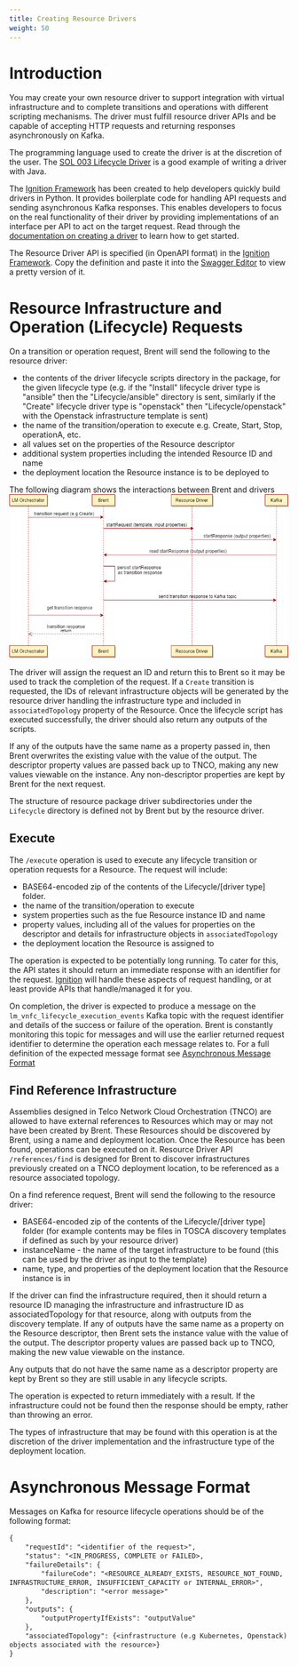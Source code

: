 ```yaml
---
title: Creating Resource Drivers
weight: 50
---
```


# Introduction

You may create your own resource driver to support integration with virtual infrastructure and to complete transitions and operations with different scripting mechanisms. The driver must fulfill resource driver APIs and be capable of accepting HTTP requests and returning responses asynchronously on Kafka. 

The programming language used to create the driver is at the discretion of the user. The [SOL 003 Lifecycle Driver](https://github.com/accanto-systems/sol003-lifecycle-driver) is a good example of writing a driver with Java.

The [Ignition Framework](https://github.com/accanto-systems/ignition) has been created to help developers quickly build drivers in Python. It provides boilerplate code for handling API requests and sending asynchronous Kafka responses. This enables developers to focus on the real functionality of their driver by providing implementations of an interface per API to act on the target request. Read through the [documentation on creating a driver](https://github.com/accanto-systems/ignition/blob/master/docs/user-guide/creating-a-driver.md) to learn how to get started.

The Resource Driver API is specified (in OpenAPI format) in the [Ignition Framework](https://github.com/accanto-systems/ignition/blob/master/ignition/openapi/resource-driver.yaml). Copy the definition and paste it into the [Swagger Editor](https://editor.swagger.io/) to view a pretty version of it.

# Resource Infrastructure and Operation (Lifecycle) Requests

On a transition or operation request, Brent will send the following to the resource driver:

- the contents of the driver lifecycle scripts directory in the package, for the given lifecycle type (e.g. if the "Install" lifecycle driver type is "ansible" then the "Lifecycle/ansible" directory is sent, similarly if the "Create" lifecycle driver type is "openstack" then "Lifecycle/openstack" with the Openstack infrastructure template is sent)
- the name of the transition/operation to execute e.g. Create, Start, Stop, operationA, etc.
- all values set on the properties of the Resource descriptor
- additional system properties including the intended Resource ID and name
- the deployment location the Resource instance is to be deployed to

The following diagram shows the interactions between Brent and drivers ![Execute transition sequence](/images/user-guides/resource-engineering/brent/ExecuteTransitionSequence-v2_2.png "Execute transition sequence")

The driver will assign the request an ID and return this to Brent so it may be used to track the completion of the request. If a `Create` transition is requested, the IDs of relevant infrastructure objects will be generated by the resource driver handling the infrastructure type and included in `associatedTopology` property of the Resource. Once the lifecycle script has executed successfully, the driver should also return any outputs of the scripts.

If any of the outputs have the same name as a property passed in, then Brent overwrites the existing value with the value of the output. The descriptor property values are passed back up to TNCO, making any new values viewable on the instance. Any non-descriptor properties are kept by Brent for the next request. 

The structure of resource package driver subdirectories under the `Lifecycle` directory is defined not by Brent but by the resource driver.

## Execute 

The `/execute` operation is used to execute any lifecycle transition or operation requests for a Resource. The request will include:

- BASE64-encoded zip of the contents of the Lifecycle/[driver type] folder.
- the name of the transition/operation to execute
- system properties such as the fue Resource instance ID and name
- property values, including all of the values for properties on the descriptor and details for infrastructure objects in `associatedTopology`
- the deployment location the Resource is assigned to

The operation is expected to be potentially long running. To cater for this, the API states it should return an immediate response with an identifier for the request. [Ignition](https://github.com/accanto-systems/ignition) will handle these aspects of request handling, or at least provide APIs that handle/managed it for you.

On completion, the driver is expected to produce a message on the `lm_vnfc_lifecycle_execution_events` Kafka topic with the request identifier and details of the success or failure of the operation. Brent is constantly monitoring this topic for messages and will use the earlier returned request identifier to determine the operation each message relates to. For a full definition of the expected message format see [Asynchronous Message Format](#asynchronous-message-format)

## Find Reference Infrastructure

Assemblies designed in Telco Network Cloud Orchestration (TNCO) are allowed to have external references to Resources which may or may not have been created by Brent. These Resources should be discovered by Brent, using a name and deployment location. Once the Resource has been found, operations can be executed on it.
Resource Driver API `/references/find` is designed for Brent to discover infrastructures previously created on a TNCO deployment location, to be referenced as a resource associated topology.

On a find reference request, Brent will send the following to the resource driver:

- BASE64-encoded zip of the contents of the Lifecycle/[driver type] folder (for example contents may be files in TOSCA discovery templates if defined as such by your resource driver)
- instanceName - the name of the target infrastructure to be found (this can be used by the driver as input to the template)
- name, type, and properties of the deployment location that the Resource instance is in 

If the driver can find the infrastructure required, then it should return a resource ID managing the infrastructure and infrastructure ID as associatedTopology for that resource, along with outputs from the discovery template. If any of outputs have the same name as a property on the Resource descriptor, then Brent sets the instance value with the value of the output. The descriptor property values are passed back up to TNCO, making the new value viewable on the instance.

Any outputs that do not have the same name as a descriptor property are kept by Brent so they are still usable in any lifecycle scripts. 

The operation is expected to return immediately with a result. If the infrastructure could not be found then the response should be empty, rather than throwing an error.

The types of infrastructure that may be found with this operation is at the discretion of the driver implementation and the infrastructure type of the deployment location.

# Asynchronous Message Format

Messages on Kafka for resource lifecycle operations should be of the following format:

```
{
    "requestId": "<identifier of the request>",
    "status": "<IN_PROGRESS, COMPLETE or FAILED>,
    "failureDetails": {
        "failureCode": "<RESOURCE_ALREADY_EXISTS, RESOURCE_NOT_FOUND, INFRASTRUCTURE_ERROR, INSUFFICIENT_CAPACITY or INTERNAL_ERROR>",
        "description": "<error message>"
    },
    "outputs": {
        "outputPropertyIfExists": "outputValue"
    },
    "associatedTopology": {<infrastructure (e.g Kubernetes, Openstack) objects associated with the resource>}
}
```
